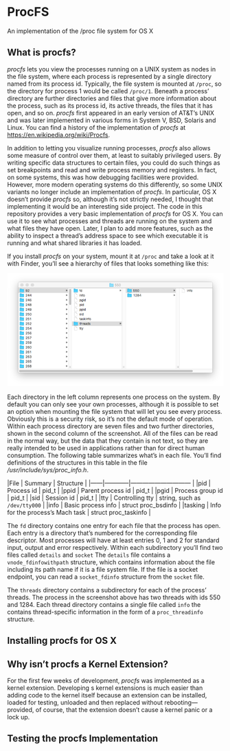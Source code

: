 # ProcFS
An implementation of the /proc file system for OS X

## What is procfs?
*procfs* lets you view the processes running on a UNIX system as nodes in the file system, where each process is represented by a single directory named from its process id. Typically, the file system is mounted at `/proc`, so the directory for process 1 would be called `/proc/1`. Beneath a process’ directory are further directories and files that give more information about the process, such as its process id, its active threads, the files that it has open, and so on. *procfs* first appeared in an early version of AT&T’s UNIX and was later implemented in various forms in System V, BSD, Solaris and Linux. You can find a history of the implementation of *procfs* at https://en.wikipedia.org/wiki/Procfs.

In addition to letting you visualize running processes, *procfs* also allows some measure of control over them, at least to suitably privileged users. By writing specific data structures to certain files, you could do such things as set breakpoints and read and write process memory and registers. In fact, on some systems, this was how debugging facilities were provided. However, more modern operating systems do this differently, so some UNIX variants no longer include an implementation of *procfs*. In particular, OS X doesn’t provide *procfs* so, although it’s not strictly needed, I thought that implementing it would be an interesting side project. The code in this repository provides a very basic implementation of *procfs* for OS X. You can use it to see what processes and threads are running on the system and what files they have open. Later, I plan to add more features, such as the ability to inspect a thread’s address space to see which executable it is running and what shared libraries it has loaded. 

If you install *procfs* on your system, mount it at `/proc` and take a look at it with Finder, you’ll see a hierarchy of files that looks something like this:

![ProcFS in Finder](ProcFS_Finder.png)

Each directory in the left column represents one process on the system. By default you can only see your own processes, although it is possible to set an option when mounting the file system that will let you see every process. Obviously this is a security risk, so it’s not the default mode of operation. Within each process directory are seven files and two further directories, shown in the second column of the screenshot. All of the files can be read in the normal way, but the data that they contain is not text, so they are really intended to be used in applications rather than for direct human consumption. The following table summarizes what’s in each file. You’ll find definitions of the structures in this table in the file */usr/include/sys/proc_info.h*.

|File | Summary | Structure |
|——|————|—————————— |
|pid | Process id | pid_t |
|ppid | Parent process id | pid_t |
|pgid | Process group id | pid_t |
|sid | Session id | pid_t |
|tty | Controlling tty | string, such as `/dev/tty000` |
|info | Basic process info | struct proc_bsdinfo |
|tasking | Info for the process’s Mach task | struct proc_taskinfo |

The `fd` directory contains one entry for each file that the process has open. Each entry is a directory that’s numbered for the corresponding file descriptor. Most processes will have at least entries 0, 1 and 2 for standard input, output and error respectively. Within each subdirectory you’ll find two files called `details` and `socket` The `details` file contains a `vnode_fdinfowithpath` structure, which contains information about the file including its path name if it is a file system file. If the file is a socket endpoint, you can read a `socket_fdinfo` structure from the `socket` file.

The `threads` directory contains a subdirectory for each of the process’ threads. The process in the screenshot above has two threads with ids 550 and 1284. Each thread directory contains a single file called `info` the contains thread-specific information in the form of a `proc_threadinfo` structure.

## Installing procfs for OS X


## Why isn’t procfs a Kernel Extension?

For the first few weeks of development, *procfs* was implemented as a kernel extension. Developing s kernel extensions is much easier than adding code to the kernel itself because an extension can be installed, loaded for testing, unloaded and then replaced without rebooting—provided, of course, that the extension doesn’t cause a kernel panic or a lock up. 


## Testing the procfs Implementation